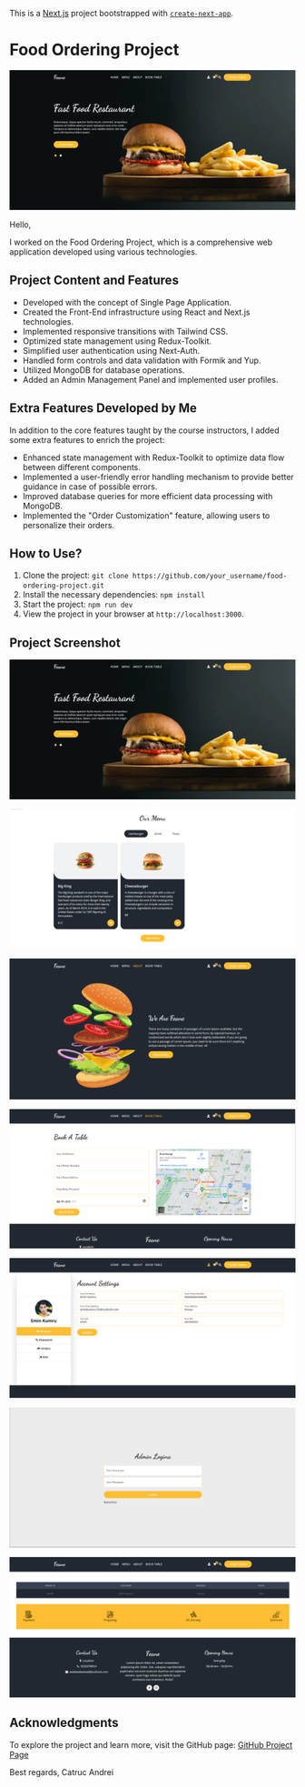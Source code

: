 This is a [Next.js](https://nextjs.org/) project bootstrapped with [`create-next-app`](https://github.com/vercel/next.js/tree/canary/packages/create-next-app).

# Food Ordering Project

![image](public/images/258644727-f0e0ed7a-ead1-4070-abb9-f72bb2e5e7f9.png)

Hello,

I worked on the Food Ordering Project, which is a comprehensive web application developed using various technologies.

## Project Content and Features

- Developed with the concept of Single Page Application.
- Created the Front-End infrastructure using React and Next.js technologies.
- Implemented responsive transitions with Tailwind CSS.
- Optimized state management using Redux-Toolkit.
- Simplified user authentication using Next-Auth.
- Handled form controls and data validation with Formik and Yup.
- Utilized MongoDB for database operations.
- Added an Admin Management Panel and implemented user profiles.

## Extra Features Developed by Me

In addition to the core features taught by the course instructors, I added some extra features to enrich the project:

- Enhanced state management with Redux-Toolkit to optimize data flow between different components.
- Implemented a user-friendly error handling mechanism to provide better guidance in case of possible errors.
- Improved database queries for more efficient data processing with MongoDB.
- Implemented the "Order Customization" feature, allowing users to personalize their orders.

## How to Use?

1. Clone the project: `git clone https://github.com/your_username/food-ordering-project.git`
2. Install the necessary dependencies: `npm install`
3. Start the project: `npm run dev`
4. View the project in your browser at `http://localhost:3000`.

## Project Screenshot

![image](public/images/258644727-f0e0ed7a-ead1-4070-abb9-f72bb2e5e7f9.png)

![image](public/images/258644793-26da9d2a-53da-4689-a56f-be224b682bc1.png)

![image](public/images/258644811-2a57c58c-ee7a-4bac-aedd-cc1e45ecf071.png)

![image](public/images/258644831-8fef5351-16cc-44fb-8f83-307575aecfd8.png)

![image](public/images/258644859-42f3646f-6b5f-472d-90b1-42937fd102cf.png)

![image](public/images/258644988-cbdcc75b-bfce-4d91-aea2-fd66abe41c5d.png)

![image](public/images/258645037-35bb7f17-4e1f-474c-9e4c-c00e98529b22.png)

## Acknowledgments

To explore the project and learn more, visit the GitHub page: [GitHub Project Page](https://github.com/your_username/food-ordering-project)

Best regards,
Catruc Andrei

